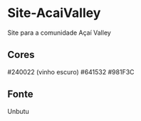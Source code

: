 # Site-AcaiValley
 Site para a comunidade Açaí  Valley

## Cores
#240022 (vinho escuro)
#641532 
#981F3C

## Fonte
Unbutu
